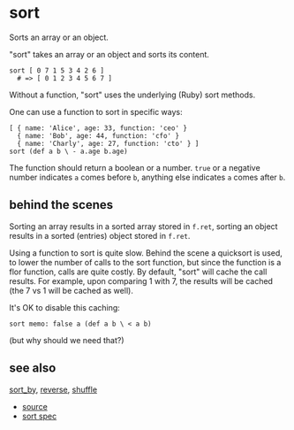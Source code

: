 
# sort

Sorts an array or an object.

"sort" takes an array or an object and sorts its content.

```
sort [ 0 7 1 5 3 4 2 6 ]
  # => [ 0 1 2 3 4 5 6 7 ]
```

Without a function, "sort" uses the underlying (Ruby) sort methods.

One can use a function to sort in specific ways:
```
[ { name: 'Alice', age: 33, function: 'ceo' }
  { name: 'Bob', age: 44, function: 'cfo' }
  { name: 'Charly', age: 27, function: 'cto' } ]
sort (def a b \ - a.age b.age)
```

The function should return a boolean or a number. `true` or a negative
number indicates `a` comes  before `b`, anything else indicates `a`
comes after `b`.

## behind the scenes

Sorting an array results in a sorted array stored in `f.ret`, sorting
an object results in a sorted (entries) object stored in `f.ret`.

Using a function to sort is quite slow. Behind the scene a quicksort is
used, to lower the number of calls to the sort function, but since
the function is a flor function, calls are quite costly.
By default, "sort" will cache the call results. For example, upon
comparing 1 with 7, the results will be cached (the 7 vs 1 will be cached
as well).

It's OK to disable this caching:
```
sort memo: false a (def a b \ < a b)
```
(but why should we need that?)

## see also

[sort_by](sort_by.md), [reverse](reverse.md), [shuffle](shuffle.md)


* [source](https://github.com/floraison/flor/tree/master/lib/flor/pcore/sort.rb)
* [sort spec](https://github.com/floraison/flor/tree/master/spec/pcore/sort_spec.rb)

